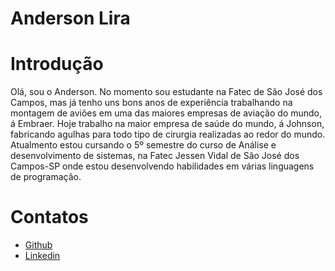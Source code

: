 # Anderson Lira
# Introdução
Olá, sou o Anderson. No momento sou estudante na Fatec de São José dos Campos, mas já tenho uns bons anos de experiência trabalhando na montagem de aviões em uma das maiores empresas de aviação do mundo, á Embraer. Hoje trabalho na maior empresa de saúde do mundo, á Johnson, fabricando agulhas para todo tipo de cirurgia realizadas ao redor do mundo. Atualmento estou cursando o 5º semestre do curso de Análise e desenvolvimento de sistemas, na Fatec Jessen Vidal de São José dos Campos-SP onde estou desenvolvendo habilidades em várias linguagens de programação. 
# Contatos
* [Github](https://github.com/alira1984)
* [Linkedin](https://www.linkedin.com/in/anderson-lira-ads/)




